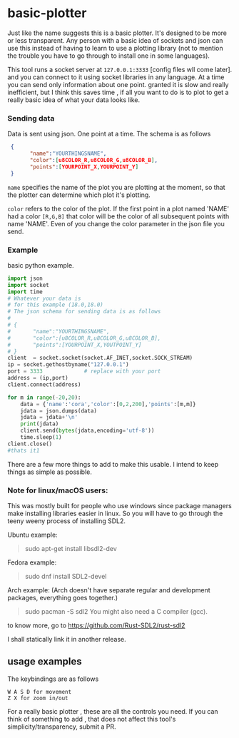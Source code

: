 # basic-plotter
Just like the name suggests this is a basic plotter. It's designed to be more or less transparent. Any person with a basic idea of sockets and json can use this instead of having to learn to use a plotting library (not to mention the trouble you have to go through to install one in some languages).

This tool runs a socket server at `127.0.0.1:3333` [config files wll come later]. and you can connect to it using socket libraries in any language.
At a time you can send only information about one point. granted it is slow and really inefficient, but I think this saves time , if all you want to do is to  plot to get a really basic idea of what your data looks like.

### Sending data
Data is sent using json. One point at a time.
The schema is as follows
```json
 {
       "name":"YOURTHINGSNAME",
       "color":[u8COLOR_R,u8COLOR_G,u8COLOR_B],
       "points":[YOURPOINT_X,YOURPOINT_Y]
 }
```
`name` specifies the name of the plot you are plotting at the moment, so that the plotter can determine which plot it's plotting.

`color` refers to the color of the plot. If the first point in a plot named 'NAME' had a color `[R,G,B]` that color will be the color of all subsequent points with name 'NAME'. Even of you change the color parameter in the json file you send.

### Example
basic python example.

```python
import json
import socket
import time
# Whatever your data is
# for this example (18.0,18.0)
# The json schema for sending data is as follows
#
# {
#       "name":"YOURTHINGSNAME",
#       "color":[u8COLOR_R,u8COLOR_G,u8COLOR_B],
#       "points":[YOURPOINT_X,YOUTPOINT_Y]
# }
client  = socket.socket(socket.AF_INET,socket.SOCK_STREAM)
ip = socket.gethostbyname("127.0.0.1")
port = 3333             # replace with your port
address = (ip,port)
client.connect(address)

for m in range(-20,20):
    data = {'name':'cora','color':[0,2,200],'points':[m,m]}
    jdata = json.dumps(data)
    jdata = jdata+'\n'
    print(jdata)
    client.send(bytes(jdata,encoding='utf-8'))
    time.sleep(1)
client.close()
#thats it1

```

There are a few more things to add to make this usable. I intend to keep things as simple as possible.

### Note for linux/macOS users:
This was mostly built for people who use windows since package managers make installing libraries easier in linux. So you will have to go through the teeny weeny process of installing SDL2.

Ubuntu example:
> sudo apt-get install libsdl2-dev

Fedora example:
> sudo dnf install SDL2-devel

Arch example:
(Arch doesn't have separate regular and development packages, everything goes together.)
> sudo pacman -S sdl2
You might also need a C compiler (gcc).

to know more, go to
https://github.com/Rust-SDL2/rust-sdl2

I shall statically link it in another release.

## usage examples
The keybindings are as follows
```
W A S D for movement
Z X for zoom in/out
```
For a really basic plotter , these are all the controls you need. If you can think of something to add , that does not affect this tool's simplicity/transparency, submit a PR.

